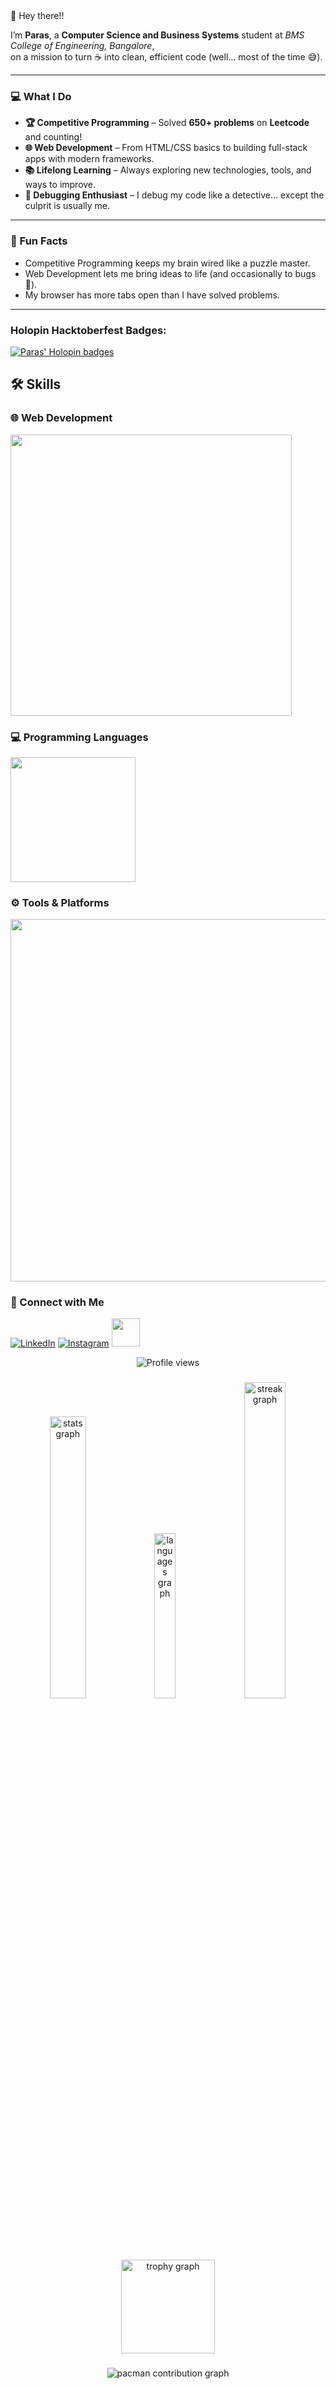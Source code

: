 <link rel="stylesheet" type='text/css' href="https://cdn.jsdelivr.net/gh/devicons/devicon@latest/devicon.min.css" />
👋 Hey there!!

I’m **Paras**, a **Computer Science and Business Systems** student at *BMS College of Engineering, Bangalore*,  
on a mission to turn ☕ into clean, efficient code (well… most of the time 😅).

---

### 💻 What I Do
- **🏆 Competitive Programming** – Solved **650+ problems** on **Leetcode** and counting!
- **🌐 Web Development** – From HTML/CSS basics to building full-stack apps with modern frameworks.
- **📚 Lifelong Learning** – Always exploring new technologies, tools, and ways to improve.
- **🐞 Debugging Enthusiast** – I debug my code like a detective… except the culprit is usually me.

---

### 🚀 Fun Facts
- Competitive Programming keeps my brain wired like a puzzle master.  
- Web Development lets me bring ideas to life (and occasionally to bugs 🐛).
- My browser has more tabs open than I have solved problems.

---
<h3 align="left">Holopin Hacktoberfest Badges:</h3>
<p align="left">
  <a href="https://holopin.io/@parasydv">
    <img src="https://holopin.me/@parasydv" alt="Paras' Holopin badges" />
  </a>
</p>

## 🛠 Skills

### 🌐 Web Development
<div align="left">
  <a href="https://skillicons.dev">
    <img 
      src="https://skillicons.dev/icons?i=html,css,js,tailwind,threejs,vite,react,nodejs,nextjs,npm&perline=10" 
      style="width: 450px; height: auto;"
    />
  </a>
</div>

<!-- Programming Languages -->
### 💻 Programming Languages
<div align="left">
  <a href="https://skillicons.dev">
    <img 
      src="https://skillicons.dev/icons?i=cpp,c,py,java&perline=10" 
      style="width: 200px; height: auto;"
    />
  </a>
</div>

### ⚙️ Tools & Platforms
<div align="left">
  <a href="https://skillicons.dev">
    <img 
      src="https://skillicons.dev/icons?i=vscode,bash,git,github,mongodb,mysql,matlab,gcp,windows,apple&perline=10" 
      style="width: 580px; height: auto;"
    />
  </a>
</div>


### 🤝 Connect with Me
[![LinkedIn](https://skillicons.dev/icons?i=linkedin&size=60)](https://www.linkedin.com/in/paras-yadav2004)
[![Instagram](https://skillicons.dev/icons?i=instagram&size=60)](https://www.instagram.com/parasydv_2004/)
[<img src="https://raw.githubusercontent.com/rahuldkjain/github-profile-readme-generator/master/src/images/icons/Social/leet-code.svg" height="45" />](https://leetcode.com/u/paras_ydv/)

<p align="center">
  <img src="https://komarev.com/ghpvc/?username=Paras-ydv&label=Profile%20views&color=ff69b4&style=for-the-badge" alt="Profile views" />
</p>

###
<div align="center">
  <img src="https://github-readme-stats.vercel.app/api?username=Paras-ydv&cache_seconds=86400&hide_title=false&hide_rank=false&show_icons=true&include_all_commits=true&count_private=true&disable_animations=false&theme=dracula&locale=en&hide_border=false" width="34%" alt="stats graph" />
  <img src="https://github-readme-stats.vercel.app/api/top-langs/?username=Paras-ydv&theme=dracula&hide_border=false&include_all_commits=true&count_private=true&layout=compact" width="26%" alt="languages graph" />
  <img src="https://streak-stats.demolab.com/?user=Paras-ydv&theme=dracula&hide_border=false" width="36%" alt="streak graph" />
  <img src="https://github-profile-trophy.vercel.app/?username=Paras-ydv&theme=dracula&column=-1&row=1&margin-w=8&margin-h=8&no-bg=false&no-frame=false&order=4" height="150" alt="trophy graph"  />
</div>

###

<div align="center">
  <picture>
    <source media="(prefers-color-scheme: dark)" srcset="https://raw.githubusercontent.com/Paras-ydv/Paras-ydv/output/pacman-contribution-graph-dark.svg">
    <source media="(prefers-color-scheme: light)" srcset="https://raw.githubusercontent.com/Paras-ydv/Paras-ydv/output/pacman-contribution-graph.svg">
    <img alt="pacman contribution graph" src="https://paras-ydv.github.io/Paras-ydv/pacman-contribution-graph.svg">
  </picture>
</div>
